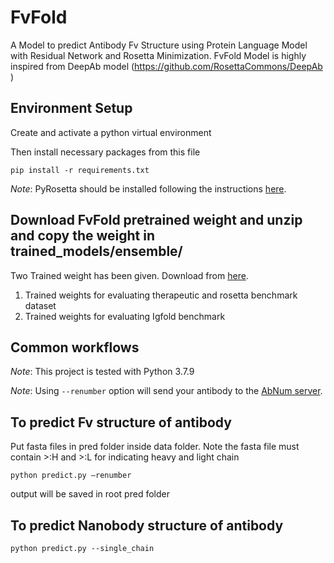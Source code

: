 # FvFold
A Model to predict Antibody Fv Structure using Protein Language Model with Residual Network and Rosetta Minimization. FvFold Model is highly inspired from DeepAb model (https://github.com/RosettaCommons/DeepAb )
## Environment Setup

 Create and activate a python virtual environment

Then install necessary packages from this file
```
pip install -r requirements.txt
```

_Note_: PyRosetta should be installed following the instructions [here](http://pyrosetta.org/downloads).

## Download FvFold pretrained weight and unzip and copy the weight in trained_models/ensemble/
Two Trained weight has been given. Download from [here](https://1drv.ms/f/s!Alyu1bFVgHYUgyV4EDsCsFnqQtaC?e=hkRnsO).
1)	Trained weights for evaluating therapeutic and rosetta benchmark dataset
2)	Trained weights for evaluating Igfold benchmark


## Common workflows

_Note_: This project is tested with Python 3.7.9

_Note_: Using `--renumber` option will send your antibody to the [AbNum server](http://www.bioinf.org.uk/abs/abnum/).

## To predict Fv structure of antibody
Put fasta files in pred folder inside data folder. Note the fasta file must contain >:H and >:L for indicating heavy and light chain
```
python predict.py –renumber
```
output will be saved in root pred folder

## To predict Nanobody structure of antibody
```
python predict.py --single_chain
```

